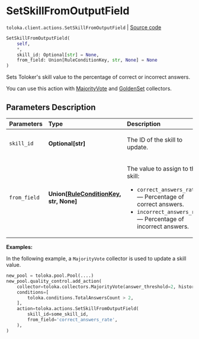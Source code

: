 # SetSkillFromOutputField
`toloka.client.actions.SetSkillFromOutputField` | [Source code](https://github.com/Toloka/toloka-kit/blob/v1.2.0.post1/src/client/actions.py#L98)

```python
SetSkillFromOutputField(
    self,
    *,
    skill_id: Optional[str] = None,
    from_field: Union[RuleConditionKey, str, None] = None
)
```

Sets Toloker's skill value to the percentage of correct or incorrect answers.


You can use this action with [MajorityVote](toloka.client.collectors.MajorityVote.md) and [GoldenSet](toloka.client.collectors.GoldenSet.md) collectors.

## Parameters Description

| Parameters | Type | Description |
| :----------| :----| :-----------|
`skill_id`|**Optional\[str\]**|<p>The ID of the skill to update.</p>
`from_field`|**Union\[[RuleConditionKey](toloka.client.conditions.RuleConditionKey.md), str, None\]**|<p>The value to assign to the skill:</p> <ul> <li>`correct_answers_rate` — Percentage of correct answers.</li> <li>`incorrect_answers_rate` — Percentage of incorrect answers.</li> </ul>

**Examples:**

In the following example, a `MajorityVote` collector is used to update a skill value.

```python
new_pool = toloka.pool.Pool(....)
new_pool.quality_control.add_action(
    collector=toloka.collectors.MajorityVote(answer_threshold=2, history_size=10),
    conditions=[
        toloka.conditions.TotalAnswersCount > 2,
    ],
    action=toloka.actions.SetSkillFromOutputField(
        skill_id=some_skill_id,
        from_field='correct_answers_rate',
    ),
)
```
